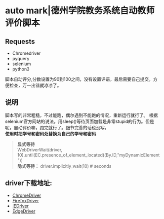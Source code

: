 # auto mark|德州学院教务系统自动教师评价脚本

## Requests

* Chromedriver  
* pyquery
* selenium
* python3

脚本自动评分,分数设置为90到100之间，没有设置评语，最后需要自己提交，方便检查，万一出错就凉凉了。

## 说明

脚本写的非常粗糙，不过能跑，偶尔遇到不能跑的情况，重新运行就行了。
根据selenium官方网站的说法，用sleep()等待页面加载是非常stupid的行为。但是呢，自动评价嘛，跑完就行了。细节完善的话也没写。  
**使用时把学号和密码处替换为自己的学号和密码**  

> **显式等待**  
WebDriverWait(driver, 10).until(EC.presence_of_element_located((By.ID,"myDynamicElement"))  
> **隐式等待：**
driver.implicitly_wait(10) # seconds

## driver下载地址:  

* [ChromeDriver](https://sites.google.com/a/chromium.org/chromedriver/downloads)  
* [FirefoxDriver](https://github.com/mozilla/geckodriver/releases/)  
* [IEDriver](https://github.com/SeleniumHQ/selenium/wiki/InternetExplorerDriver)  
* [EdgeDriver](https://developer.microsoft.com/en-us/microsoft-edge/tools/webdriver/)
